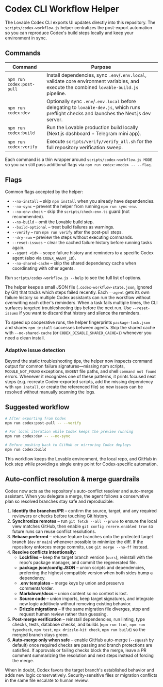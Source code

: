 # Codex CLI Workflow Helper

The Lovable Codex CLI exports UI updates directly into this repository. The
`scripts/codex-workflow.js` helper centralizes the post-export automation so you
can reproduce Codex's build steps locally and keep your environment in sync.

## Commands

| Command | Purpose |
| --- | --- |
| `npm run codex:post-pull` | Install dependencies, sync `.env`/`.env.local`, validate core environment variables, and execute the combined `lovable-build.js` pipeline. |
| `npm run codex:dev` | Optionally sync `.env`/`.env.local` before delegating to `lovable-dev.js`, which runs preflight checks and launches the Next.js dev server. |
| `npm run codex:build` | Run the Lovable production build locally (Next.js dashboard + Telegram mini app). |
| `npm run codex:verify` | Execute `scripts/verify/verify_all.sh` for the full repository verification sweep. |

Each command is a thin wrapper around `scripts/codex-workflow.js MODE` so you can
still pass additional flags via `npm run codex:<mode> -- --flag`.

## Flags

Common flags accepted by the helper:

- `--no-install` – skip `npm install` when you already have dependencies.
- `--no-sync` – prevent the helper from running `npm run sync-env`.
- `--no-env-check` – skip the `scripts/check-env.ts` guard (not recommended).
- `--no-build` – omit the Lovable build step.
- `--build-optional` – treat build failures as warnings.
- `--verify` – run `npm run verify` after the post-pull steps.
- `--dry-run` – preview the steps without executing commands.
- `--reset-issues` – clear the cached failure history before running tasks again.
- `--agent <id>` – scope failure history and reminders to a specific Codex agent (also via `CODEX_AGENT_ID`).
- `--no-shared-cache` – skip the shared dependency cache when coordinating with other agents.

Run `scripts/codex-workflow.js --help` to see the full list of options.

The helper keeps a small JSON file (`.codex-workflow-state.json`, ignored by
Git) that tracks which steps failed recently. Each `--agent` gets its own
failure history so multiple Codex assistants can run the workflow without
overwriting each other's reminders. When a task fails multiple times, the CLI
surfaces targeted troubleshooting tips before the next run. Use `--reset-issues`
if you want to discard that history and silence the reminders.

To speed up cooperative runs, the helper fingerprints `package-lock.json` and
shares `npm install` successes between agents. Skip the shared cache with
`--no-shared-cache` (or `CODEX_DISABLE_SHARED_CACHE=1`) whenever you need a
clean install.

### Adaptive issue detection

Beyond the static troubleshooting tips, the helper now inspects command output
for common failure signatures—missing npm scripts, `MODULE_NOT_FOUND`
exceptions, `ENOENT` file paths, and shell `command not found` errors. Whenever
it recognizes one of these patterns, it prints focused next steps (e.g. recreate
Codex-exported scripts, add the missing dependency with `npm install`, or create
the referenced file) so new issues can be resolved without manually scanning the
logs.

## Suggested workflow

```bash
# After exporting from Codex
npm run codex:post-pull -- --verify

# For local iteration while Codex keeps the preview running
npm run codex:dev -- --no-sync

# Before pushing back to GitHub or mirroring Codex deploys
npm run codex:build
```

This workflow keeps the Lovable environment, the local repo, and GitHub in lock
step while providing a single entry point for Codex-specific automation.

## Auto-conflict resolution & merge guardrails

Codex now acts as the repository's auto-conflict resolver and auto-merge
assistant. When you delegate a merge, the agent follows a conservative plan so
resolved branches stay safe and reproducible:

1. **Identify the branches/PR** – confirm the source, target, and any required
   reviewers or checks before touching Git history.
2. **Synchronize remotes** – run `git fetch --all --prune` to ensure the local
   view matches GitHub, then enable `git config rerere.enabled true` so future
   runs can reuse conflict resolutions.
3. **Rebase preferred** – rebase feature branches onto the protected target
   branch (`dev` or `main`) whenever possible to minimize the diff. If the
   repository enforces merge commits, use `git merge --no-ff` instead.
4. **Resolve conflicts intentionally**:
   - **Lockfiles** – keep the target branch version (`ours`), reinstall with the
     repo's package manager, and commit the regenerated file.
   - **package.json/config JSON** – union scripts and dependencies, preferring
     the highest compatible version when both sides bump a dependency.
   - **.env templates** – merge keys by union and preserve comments/order.
   - **Markdown/docs** – union content so no context is lost.
   - **Source code** – union imports, keep target signatures, and integrate new
     logic additively without removing existing behavior.
   - **Drizzle migrations** – if the same migration file diverges, stop and
     request human review rather than guessing.
5. **Post-merge verification** – reinstall dependencies, run linting, type
   checks, tests, database checks, and builds (`npm run lint`, `npm run
   typecheck`, `npm test`, `npx drizzle-kit check`, `npm run build`) so the
   merged branch stays green.
6. **Auto-merge only when safe** – enable GitHub auto-merge (`--squash` by
   default) once required checks are passing and branch protections are
   satisfied. If approvals or failing checks block the merge, leave a PR comment
   summarizing the resolution and next steps instead of forcing the merge.

When in doubt, Codex favors the target branch's established behavior and adds
new logic conservatively. Security-sensitive files or migration conflicts in the
same file escalate to human review.
